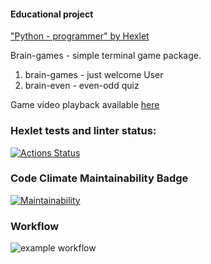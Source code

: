 #### Educational project
["Python - programmer" by Hexlet](https://ru.hexlet.io/programs/python)

Brain-games - simple terminal game package.
1. brain-games  - just welcome User
1. brain-even   - even-odd quiz 

Game video playback available [here](https://asciinema.org/a/foQgqN4XL7HYWIl7rHnqLrapl)

### Hexlet tests and linter status:
[![Actions Status](https://github.com/dchmerenko/python-project-lvl1/workflows/hexlet-check/badge.svg)](https://github.com/dchmerenko/python-project-lvl1/actions)

### Code Climate Maintainability Badge
[![Maintainability](https://api.codeclimate.com/v1/badges/a99a88d28ad37a79dbf6/maintainability)](https://codeclimate.com/github/dchmerenko/python-project-lvl1/maintainability)

### Workflow
![example workflow](https://github.com/dchmerenko/python-project-lvl1/actions/workflows/make_lint.yml/badge.svg)
